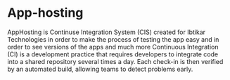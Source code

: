 # App-hosting
AppHosting is Continuse Integration System (CIS) created for Ibtikar Technologies in order to make the process of testing the app easy and in order to see versions of the apps and much more
Continuous Integration (CI) is a development practice that requires developers to integrate code into a shared repository several times a day.
Each check-in is then verified by an automated build, allowing teams to detect problems early. 
